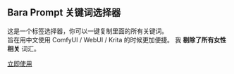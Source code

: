 ## Bara Prompt 关键词选择器
这是一个标签选择器，你可以一键复制里面的所有关键词。  
旨在用中文使用 ComfyUI / WebUI / Krita 的时候更加便捷。
我 **剔除了所有女性相关** 词汇。

[立即使用](https://koo-shanghai.github.io/Prompt_Bara_Nsfw/)
